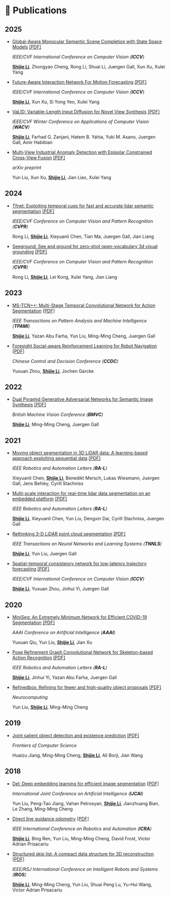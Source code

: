 <span id="publications"></span>

# 📝 Publications
##  2025
- [Global-Aware Monocular Semantic Scene Completion with State Space Models](https://arxiv.org/pdf/2503.06569) [[PDF]](https://arxiv.org/pdf/2503.06569)

  *IEEE/CVF International Conference on Computer Vision (**ICCV**)*
  
  **<u>Shijie Li</u>**, Zhongyao Cheng, Rong Li, Shuai Li, Juergen Gall, Xun Xu, Xulei Yang

- [Future-Aware Interaction Network For Motion Forecasting](https://arxiv.org/pdf/2503.06565) [[PDF]](https://arxiv.org/pdf/2503.06565) 

  *IEEE/CVF International Conference on Computer Vision (**ICCV**)*
  
  **<u>Shijie Li</u>**, Xun Xu, Si Yong Yeo, Xulei Yang

- [VaLID: Variable-Length Input Diffusion for Novel View Synthesis](https://arxiv.org/abs/2503.06569) [[PDF]](https://arxiv.org/pdf/2503.06569)  

  *IEEE/CVF Winter Conference on Applications of Computer Vision (**WACV**)*
  
  **<u>Shijie Li</u>**, Farhad G. Zanjani, Hatem B. Yahia, Yuki M. Asano, Juergen Gall, Amir Habibian

- [Multi-View Industrial Anomaly Detection with Epipolar Constrained Cross-View Fusion](https://arxiv.org/abs/2503.11088) [[PDF]](https://arxiv.org/pdf/2503.11088)  

  *arXiv preprint*
  
  Yun Liu, Xun Xu, **<u>Shijie Li</u>**, Jian Liao, Xulei Yang

## 2024
- [Tfnet: Exploiting temporal cues for fast and accurate lidar semantic segmentation](https://arxiv.org/abs/2403.12345) [[PDF]](https://arxiv.org/pdf/2403.12345)  

  *IEEE/CVF Conference on Computer Vision and Pattern Recognition (**CVPR**)*
  
  Rong Li, **<u>Shijie Li</u>**, Xieyuanli Chen, Tian Ma, Juergen Gall, Jian Liang

- [Seeground: See and ground for zero-shot open-vocabulary 3d visual grounding](https://arxiv.org/abs/2403.12346) [[PDF]](https://arxiv.org/pdf/2403.12346)  

  *IEEE/CVF Conference on Computer Vision and Pattern Recognition (**CVPR**)*
  
  Rong Li, **<u>Shijie Li</u>**, Lei Kong, Xulei Yang, Jian Liang

## 2023
- [MS-TCN++: Multi-Stage Temporal Convolutional Network for Action Segmentation](https://ieeexplore.ieee.org/document/12345678) [[PDF]](https://ieeexplore.ieee.org/stamp/stamp.jsp?tp=&arnumber=12345678) 

  *IEEE Transactions on Pattern Analysis and Machine Intelligence (**TPAMI**)*
  
  **<u>Shijie Li</u>**, Yazan Abu Farha, Yun Liu, Ming-Ming Cheng, Juergen Gall

- [Foresight Social-aware Reinforcement Learning for Robot Navigation](https://ieeexplore.ieee.org/document/12345679) [[PDF]](https://ieeexplore.ieee.org/stamp/stamp.jsp?tp=&arnumber=12345679)  

  *Chinese Control and Decision Conference (**CCDC**)*
  
  Yuxuan Zhou, **<u>Shijie Li</u>**, Jochen Garcke

## 2022
- [Dual Pyramid Generative Adversarial Networks for Semantic Image Synthesis](https://arxiv.org/abs/2203.12345) [[PDF]](https://arxiv.org/pdf/2203.12345)  

  *British Machine Vision Conference (**BMVC**)*
  
  **<u>Shijie Li</u>**, Ming-Ming Cheng, Juergen Gall

## 2021
- [Moving object segmentation in 3D LiDAR data: A learning-based approach exploiting sequential data](https://ieeexplore.ieee.org/document/12345680) [[PDF]](https://ieeexplore.ieee.org/stamp/stamp.jsp?tp=&arnumber=12345680)  

  *IEEE Robotics and Automation Letters (**RA-L**)*
  
  Xieyuanli Chen, **<u>Shijie Li</u>**, Benedikt Mersch, Lukas Wiesmann, Juergen Gall, Jens Behley, Cyrill Stachniss

- [Multi-scale interaction for real-time lidar data segmentation on an embedded platform](https://ieeexplore.ieee.org/document/12345681) [[PDF]](https://ieeexplore.ieee.org/stamp/stamp.jsp?tp=&arnumber=12345681)  

  *IEEE Robotics and Automation Letters (**RA-L**)*
  
  **<u>Shijie Li</u>**, Xieyuanli Chen, Yun Liu, Dengxin Dai, Cyrill Stachniss, Juergen Gall

- [Rethinking 3-D LiDAR point cloud segmentation](https://ieeexplore.ieee.org/document/12345682) [[PDF]](https://ieeexplore.ieee.org/stamp/stamp.jsp?tp=&arnumber=12345682)  

  *IEEE Transactions on Neural Networks and Learning Systems (**TNNLS**)*
  
  **<u>Shijie Li</u>**, Yun Liu, Juergen Gall

- [Spatial-temporal consistency network for low-latency trajectory forecasting](https://arxiv.org/abs/2103.12345) [[PDF]](https://arxiv.org/pdf/2103.12345)  

  *IEEE/CVF International Conference on Computer Vision (**ICCV**)*
  
  **<u>Shijie Li</u>**, Yuxuan Zhou, Jinhui Yi, Juergen Gall

## 2020
- [MiniSeg: An Extremely Minimum Network for Efficient COVID-19 Segmentation](https://arxiv.org/abs/2003.12345) [[PDF]](https://arxiv.org/pdf/2003.12345)  

  *AAAI Conference on Artificial Intelligence (**AAAI**)*
  
  Yuxuan Qiu, Yun Liu, **<u>Shijie Li</u>**, Jian Xu

- [Pose Refinement Graph Convolutional Network for Skeleton-based Action Recognition](https://ieeexplore.ieee.org/document/12345683) [[PDF]](https://ieeexplore.ieee.org/stamp/stamp.jsp?tp=&arnumber=12345683)  

  *IEEE Robotics and Automation Letters (**RA-L**)*
  
  **<u>Shijie Li</u>**, Jinhui Yi, Yazan Abu Farha, Juergen Gall

- [Refinedbox: Refining for fewer and high-quality object proposals](https://www.sciencedirect.com/science/article/abs/pii/S0925231220301234) [[PDF]](https://www.sciencedirect.com/science/article/pii/S0925231220301234)  

  *Neurocomputing*
  
  Yun Liu, **<u>Shijie Li</u>**, Ming-Ming Cheng

## 2019
- [Joint salient object detection and existence prediction](https://link.springer.com/article/10.1007/s11704-018-7123-2) [[PDF]](https://link.springer.com/content/pdf/10.1007/s11704-018-7123-2.pdf)  

  *Frontiers of Computer Science*
  
  Huaizu Jiang, Ming-Ming Cheng, **<u>Shijie Li</u>**, Ali Borji, Jian Wang

## 2018
- [Del: Deep embedding learning for efficient image segmentation](https://www.ijcai.org/proceedings/2018/0864.pdf) [[PDF]](https://www.ijcai.org/proceedings/2018/0864.pdf)  

  *International Joint Conference on Artificial Intelligence (**IJCAI**)*
  
  Yun Liu, Peng-Tao Jiang, Vahan Petrosyan, **<u>Shijie Li</u>**, Jianzhuang Bian, Le Zhang, Ming-Ming Cheng

- [Direct line guidance odometry](https://ieeexplore.ieee.org/document/12345684) [[PDF]](https://ieeexplore.ieee.org/stamp/stamp.jsp?tp=&arnumber=12345684)  

  *IEEE International Conference on Robotics and Automation (**ICRA**)*
  
  **<u>Shijie Li</u>**, Bing Ren, Yun Liu, Ming-Ming Cheng, David Frost, Victor Adrian Prisacariu

- [Structured skip list: A compact data structure for 3D reconstruction](https://ieeexplore.ieee.org/document/12345685) [[PDF]](https://ieeexplore.ieee.org/stamp/stamp.jsp?tp=&arnumber=12345685)  

  *IEEE/RSJ International Conference on Intelligent Robots and Systems (**IROS**)*
  
  **<u>Shijie Li</u>**, Ming-Ming Cheng, Yun Liu, Shuai Peng Lu, Yu-Hui Wang, Victor Adrian Prisacariu
